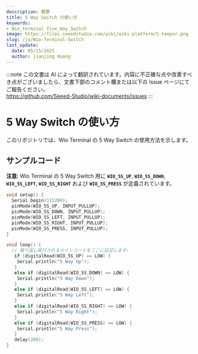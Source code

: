 ```yaml
---
description: 概要
title: 5 Way Switch の使い方
keywords:
- Wio_terminal five_Way_Switch
image: https://files.seeedstudio.com/wiki/wiki-platform/S-tempor.png
slug: /ja/Wio-Terminal-Switch
last_update:
  date: 05/15/2025
  author: jianjing Huang
---
```

:::note
この文書は AI によって翻訳されています。内容に不正確な点や改善すべき点がございましたら、文書下部のコメント欄または以下の Issue ページにてご報告ください。  
https://github.com/Seeed-Studio/wiki-documents/issues
:::

# 5 Way Switch の使い方

このリポジトリでは、Wio Terminal の 5 Way Switch の使用方法を示します。

## サンプルコード

**注意:** Wio Terminal の 5 Way Switch 用に **`WIO_5S_UP`**, **`WIO_5S_DOWN`**, **`WIO_5S_LEFT`**, **`WIO_5S_RIGHT`** および **`WIO_5S_PRESS`** が定義されています。

```cpp
void setup() {
  Serial.begin(115200);
  pinMode(WIO_5S_UP, INPUT_PULLUP);
  pinMode(WIO_5S_DOWN, INPUT_PULLUP);
  pinMode(WIO_5S_LEFT, INPUT_PULLUP);
  pinMode(WIO_5S_RIGHT, INPUT_PULLUP);
  pinMode(WIO_5S_PRESS, INPUT_PULLUP);
}

void loop() {
  // 繰り返し実行されるメインコードをここに記述します:
   if (digitalRead(WIO_5S_UP) == LOW) {
    Serial.println("5 Way Up");
   }
   else if (digitalRead(WIO_5S_DOWN) == LOW) {
    Serial.println("5 Way Down");
   }
   else if (digitalRead(WIO_5S_LEFT) == LOW) {
    Serial.println("5 Way Left");
   }
   else if (digitalRead(WIO_5S_RIGHT) == LOW) {
    Serial.println("5 Way Right");
   }
   else if (digitalRead(WIO_5S_PRESS) == LOW) {
    Serial.println("5 Way Press");
   }
   delay(200);
}
```